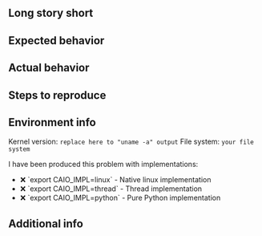 ## Long story short

<!-- Please describe your problem and why the fix is important. -->

## Expected behavior

<!-- What is the behavior you expect? -->

## Actual behavior

<!-- What's actually happening? -->

## Steps to reproduce

<!-- Please describe steps to reproduce the issue.
     If you have a script that does that please include it here within
     markdown code markup -->

## Environment info

Kernel version: `replace here to "uname -a" output`
File system: `your file system`

I have been produced this problem with implementations:

 * <!-- Choose one of ✅ --> ❌ `export CAIO_IMPL=linux` - Native linux implementation
 * <!-- Choose one of ✅ --> ❌ `export CAIO_IMPL=thread` - Thread implementation
 * <!-- Choose one of ✅ --> ❌ `export CAIO_IMPL=python` - Pure Python implementation

## Additional info

<!-- Describe the addition environment info you have that lead to your issue.
     This includes library version, linux distro may be, and other bits that
     are related to your case. -->